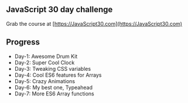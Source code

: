 ## JavaScript 30 day challenge

Grab the course at [https://JavaScript30.com](https://JavaScript30.com)


## Progress
- Day-1: Awesome Drum Kit
- Day-2: Super Cool Clock
- Day-3: Tweaking CSS variables
- Day-4: Cool ES6 features for Arrays
- Day-5: Crazy Animations
- Day-6: My best one, Typeahead
- Day-7: More ES6 Array functions
